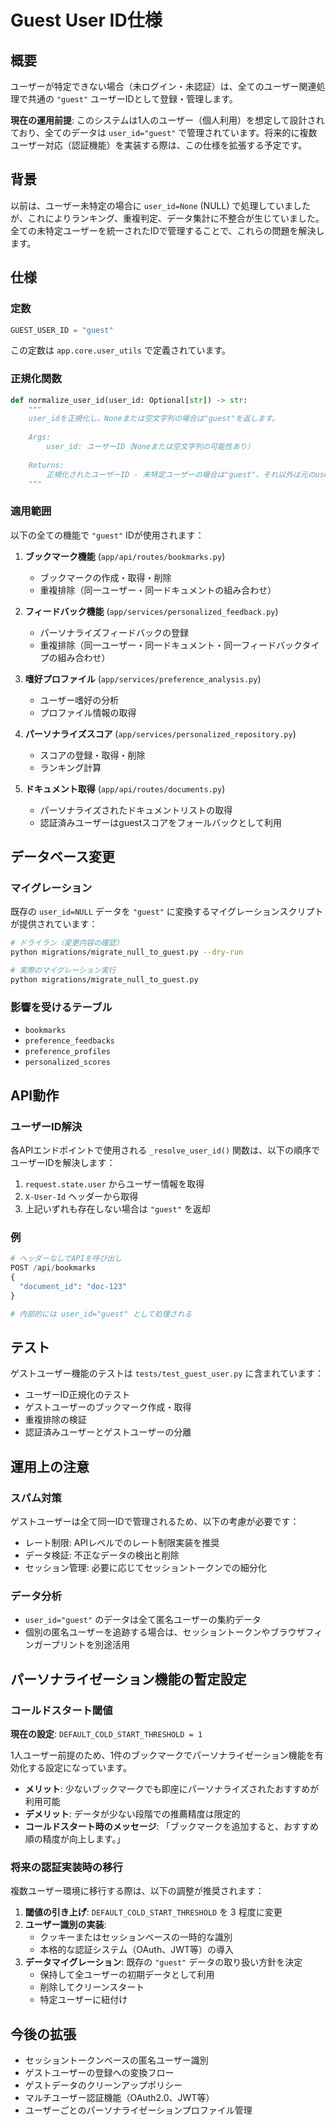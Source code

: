 # Guest User ID仕様

## 概要

ユーザーが特定できない場合（未ログイン・未認証）は、全てのユーザー関連処理で共通の `"guest"` ユーザーIDとして登録・管理します。

**現在の運用前提**: このシステムは1人のユーザー（個人利用）を想定して設計されており、全てのデータは `user_id="guest"` で管理されています。将来的に複数ユーザー対応（認証機能）を実装する際は、この仕様を拡張する予定です。

## 背景

以前は、ユーザー未特定の場合に `user_id=None` (NULL) で処理していましたが、これによりランキング、重複判定、データ集計に不整合が生じていました。全ての未特定ユーザーを統一されたIDで管理することで、これらの問題を解決します。

## 仕様

### 定数

```python
GUEST_USER_ID = "guest"
```

この定数は `app.core.user_utils` で定義されています。

### 正規化関数

```python
def normalize_user_id(user_id: Optional[str]) -> str:
    """
    user_idを正規化し、Noneまたは空文字列の場合は"guest"を返します。
    
    Args:
        user_id: ユーザーID（Noneまたは空文字列の可能性あり）
        
    Returns:
        正規化されたユーザーID - 未特定ユーザーの場合は"guest"、それ以外は元のuser_id
    """
```

### 適用範囲

以下の全ての機能で `"guest"` IDが使用されます：

1. **ブックマーク機能** (`app/api/routes/bookmarks.py`)
   - ブックマークの作成・取得・削除
   - 重複排除（同一ユーザー・同一ドキュメントの組み合わせ）

2. **フィードバック機能** (`app/services/personalized_feedback.py`)
   - パーソナライズフィードバックの登録
   - 重複排除（同一ユーザー・同一ドキュメント・同一フィードバックタイプの組み合わせ）

3. **嗜好プロファイル** (`app/services/preference_analysis.py`)
   - ユーザー嗜好の分析
   - プロファイル情報の取得

4. **パーソナライズスコア** (`app/services/personalized_repository.py`)
   - スコアの登録・取得・削除
   - ランキング計算

5. **ドキュメント取得** (`app/api/routes/documents.py`)
   - パーソナライズされたドキュメントリストの取得
   - 認証済みユーザーはguestスコアをフォールバックとして利用

## データベース変更

### マイグレーション

既存の `user_id=NULL` データを `"guest"` に変換するマイグレーションスクリプトが提供されています：

```bash
# ドライラン（変更内容の確認）
python migrations/migrate_null_to_guest.py --dry-run

# 実際のマイグレーション実行
python migrations/migrate_null_to_guest.py
```

### 影響を受けるテーブル

- `bookmarks`
- `preference_feedbacks`
- `preference_profiles`
- `personalized_scores`

## API動作

### ユーザーID解決

各APIエンドポイントで使用される `_resolve_user_id()` 関数は、以下の順序でユーザーIDを解決します：

1. `request.state.user` からユーザー情報を取得
2. `X-User-Id` ヘッダーから取得
3. 上記いずれも存在しない場合は `"guest"` を返却

### 例

```python
# ヘッダーなしでAPIを呼び出し
POST /api/bookmarks
{
  "document_id": "doc-123"
}

# 内部的には user_id="guest" として処理される
```

## テスト

ゲストユーザー機能のテストは `tests/test_guest_user.py` に含まれています：

- ユーザーID正規化のテスト
- ゲストユーザーのブックマーク作成・取得
- 重複排除の検証
- 認証済みユーザーとゲストユーザーの分離

## 運用上の注意

### スパム対策

ゲストユーザーは全て同一IDで管理されるため、以下の考慮が必要です：

- レート制限: APIレベルでのレート制限実装を推奨
- データ検証: 不正なデータの検出と削除
- セッション管理: 必要に応じてセッショントークンでの細分化

### データ分析

- `user_id="guest"` のデータは全て匿名ユーザーの集約データ
- 個別の匿名ユーザーを追跡する場合は、セッショントークンやブラウザフィンガープリントを別途活用

## パーソナライゼーション機能の暫定設定

### コールドスタート閾値

**現在の設定**: `DEFAULT_COLD_START_THRESHOLD = 1`

1人ユーザー前提のため、1件のブックマークでパーソナライゼーション機能を有効化する設定になっています。

- **メリット**: 少ないブックマークでも即座にパーソナライズされたおすすめが利用可能
- **デメリット**: データが少ない段階での推薦精度は限定的
- **コールドスタート時のメッセージ**: 「ブックマークを追加すると、おすすめ順の精度が向上します。」

### 将来の認証実装時の移行

複数ユーザー環境に移行する際は、以下の調整が推奨されます：

1. **閾値の引き上げ**: `DEFAULT_COLD_START_THRESHOLD` を 3 程度に変更
2. **ユーザー識別の実装**: 
   - クッキーまたはセッションベースの一時的な識別
   - 本格的な認証システム（OAuth、JWT等）の導入
3. **データマイグレーション**: 既存の `"guest"` データの取り扱い方針を決定
   - 保持して全ユーザーの初期データとして利用
   - 削除してクリーンスタート
   - 特定ユーザーに紐付け

## 今後の拡張

- セッショントークンベースの匿名ユーザー識別
- ゲストユーザーの登録への変換フロー
- ゲストデータのクリーンアップポリシー
- マルチユーザー認証機能（OAuth2.0、JWT等）
- ユーザーごとのパーソナライゼーションプロファイル管理
